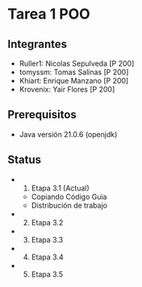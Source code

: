 # Tarea 1 POO

## Integrantes

  - Ruller1: Nicolas Sepulveda [P 200]
  - tomyssm: Tomas Salinas [P 200]
  - Khiart: Enrique Manzano [P 200]
  - Krovenix: Yair Flores [P 200]

## Prerequisitos

  - Java versión 21.0.6 (openjdk)

## Status

  - 1. Etapa 3.1 (Actual)
    - Copiando Código Guia
    - Distribución de trabajo

  - 2. Etapa 3.2

  - 3. Etapa 3.3

  - 4. Etapa 3.4

  - 5. Etapa 3.5
